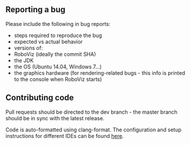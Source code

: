 ## Reporting a bug

Please include the following in bug reports:

- steps required to reproduce the bug
- expected vs actual behavior
- versions of:
 - RoboViz (ideally the commit SHA)
 - the JDK
 - the OS (Ubuntu 14.04, Windows 7...)
 - the graphics hardware (for rendering-related bugs - this info is printed to the console when RoboViz starts)

## Contributing code

Pull requests should be directed to the dev branch - the master branch should be in sync with the latest release.

Code is auto-formatted using clang-format. The configuration and setup instructions for different IDEs can be found [here](https://github.com/hsoautonomy/formatting).
